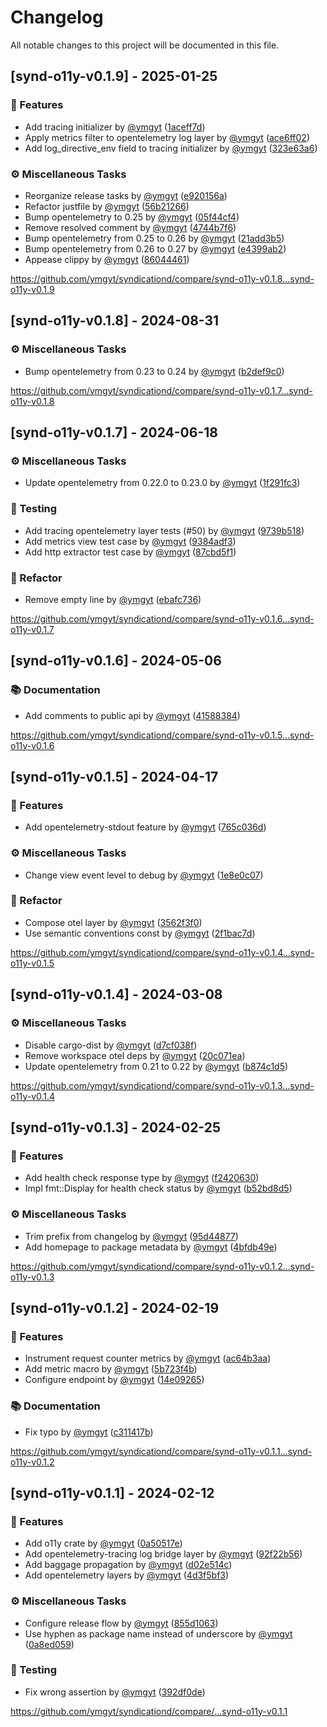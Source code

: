 # Changelog

All notable changes to this project will be documented in this file.

## [synd-o11y-v0.1.9] - 2025-01-25

### 📡 Features

- Add tracing initializer by [@ymgyt](https://github.com/ymgyt) ([1aceff7d](https://github.com/ymgyt/syndicationd/commit/1aceff7dfa607acb1b48f0c3f332e0cf6da0127f))
- Apply metrics filter to opentelemetry log layer by [@ymgyt](https://github.com/ymgyt) ([ace6ff02](https://github.com/ymgyt/syndicationd/commit/ace6ff026402d5edcbe48beef93b2945dd58071e))
- Add log_directive_env field to tracing initializer by [@ymgyt](https://github.com/ymgyt) ([323e63a6](https://github.com/ymgyt/syndicationd/commit/323e63a6001aa1e813f288226b112eda30e17f0a))

### ⚙️ Miscellaneous Tasks

- Reorganize release tasks by [@ymgyt](https://github.com/ymgyt) ([e920156a](https://github.com/ymgyt/syndicationd/commit/e920156aab15b5a839cadf5e56af2883c9c5708f))
- Refactor justfile by [@ymgyt](https://github.com/ymgyt) ([56b21266](https://github.com/ymgyt/syndicationd/commit/56b21266d79131d63e2cb6ce4136f75f8865f262))
- Bump opentelemetry to 0.25 by [@ymgyt](https://github.com/ymgyt) ([05f44cf4](https://github.com/ymgyt/syndicationd/commit/05f44cf48f63be89419ecbf522dde5334a98bf87))
- Remove resolved comment by [@ymgyt](https://github.com/ymgyt) ([4744b7f6](https://github.com/ymgyt/syndicationd/commit/4744b7f6e979f95137066ef3c1ec61924e8c24f8))
- Bump opentelemetry from 0.25 to 0.26 by [@ymgyt](https://github.com/ymgyt) ([21add3b5](https://github.com/ymgyt/syndicationd/commit/21add3b5c405ae0d77fada93ab2fae69cc6e0bd7))
- Bump opentelemetry from 0.26 to 0.27 by [@ymgyt](https://github.com/ymgyt) ([e4399ab2](https://github.com/ymgyt/syndicationd/commit/e4399ab27c6ff17aaf8bca62bb84ea32d9d74c69))
- Appease clippy by [@ymgyt](https://github.com/ymgyt) ([86044461](https://github.com/ymgyt/syndicationd/commit/86044461b768adac15197c1343eb502f9d346655))

https://github.com/ymgyt/syndicationd/compare/synd-o11y-v0.1.8...synd-o11y-v0.1.9


## [synd-o11y-v0.1.8] - 2024-08-31

### ⚙️ Miscellaneous Tasks

- Bump opentelemetry from 0.23 to 0.24 by [@ymgyt](https://github.com/ymgyt) ([b2def9c0](https://github.com/ymgyt/syndicationd/commit/b2def9c07c1dc2f50987831cdbac1bdc4be44791))

https://github.com/ymgyt/syndicationd/compare/synd-o11y-v0.1.7...synd-o11y-v0.1.8


## [synd-o11y-v0.1.7] - 2024-06-18

### ⚙️ Miscellaneous Tasks

- Update opentelemetry from 0.22.0 to 0.23.0 by [@ymgyt](https://github.com/ymgyt) ([1f291fc3](https://github.com/ymgyt/syndicationd/commit/1f291fc31ec07d5f84565518d848b0822cccb879))

### 🔧 Testing

- Add tracing opentelemetry layer tests (#50) by [@ymgyt](https://github.com/ymgyt) ([9739b518](https://github.com/ymgyt/syndicationd/commit/9739b5189bdeaedd458771a92a04e416f1af08fd))
- Add metrics view test case by [@ymgyt](https://github.com/ymgyt) ([9384adf3](https://github.com/ymgyt/syndicationd/commit/9384adf336db680e50a380ab2f42b4113108f691))
- Add http extractor test case by [@ymgyt](https://github.com/ymgyt) ([87cbd5f1](https://github.com/ymgyt/syndicationd/commit/87cbd5f1d817f0e48f570b895d6c533b99172e30))

### 🧹 Refactor

- Remove empty line by [@ymgyt](https://github.com/ymgyt) ([ebafc736](https://github.com/ymgyt/syndicationd/commit/ebafc7364333e212bbd56e5e536c7717a96c749b))

https://github.com/ymgyt/syndicationd/compare/synd-o11y-v0.1.6...synd-o11y-v0.1.7


## [synd-o11y-v0.1.6] - 2024-05-06

### 📚 Documentation

- Add comments to public api by [@ymgyt](https://github.com/ymgyt) ([41588384](https://github.com/ymgyt/syndicationd/commit/41588384a0344a3befc473b9ca45abe6be2054ac))

https://github.com/ymgyt/syndicationd/compare/synd-o11y-v0.1.5...synd-o11y-v0.1.6


## [synd-o11y-v0.1.5] - 2024-04-17

### 📡 Features

- Add opentelemetry-stdout feature by [@ymgyt](https://github.com/ymgyt) ([765c036d](https://github.com/ymgyt/syndicationd/commit/765c036dc143f976e108935943bd9f89f03deea7))

### ⚙️ Miscellaneous Tasks

- Change view event level to debug by [@ymgyt](https://github.com/ymgyt) ([1e8e0c07](https://github.com/ymgyt/syndicationd/commit/1e8e0c07cffd48dc42e202185f42a0afdfd2fd03))

### 🧹 Refactor

- Compose otel layer by [@ymgyt](https://github.com/ymgyt) ([3562f3f0](https://github.com/ymgyt/syndicationd/commit/3562f3f0eb6224f89181ab6af87ec0b1c2e2403c))
- Use semantic conventions const by [@ymgyt](https://github.com/ymgyt) ([2f1bac7d](https://github.com/ymgyt/syndicationd/commit/2f1bac7d407d32078ce48ef8a495fa2deecbb9d2))

https://github.com/ymgyt/syndicationd/compare/synd-o11y-v0.1.4...synd-o11y-v0.1.5


## [synd-o11y-v0.1.4] - 2024-03-08

### ⚙️ Miscellaneous Tasks

- Disable cargo-dist by [@ymgyt](https://github.com/ymgyt) ([d7cf038f](https://github.com/ymgyt/syndicationd/commit/d7cf038f329f43645d49667b923125879afb8e1c))
- Remove workspace otel deps by [@ymgyt](https://github.com/ymgyt) ([20c071ea](https://github.com/ymgyt/syndicationd/commit/20c071ea08d1c4afc1cd0a724037bbdfa10eb1cf))
- Update opentelemetry from 0.21 to 0.22 by [@ymgyt](https://github.com/ymgyt) ([b874c1d5](https://github.com/ymgyt/syndicationd/commit/b874c1d5ba804339a495a29a28cfd6443b2e2339))

https://github.com/ymgyt/syndicationd/compare/synd-o11y-v0.1.3...synd-o11y-v0.1.4


## [synd-o11y-v0.1.3] - 2024-02-25

### 📡 Features

- Add health check response type by [@ymgyt](https://github.com/ymgyt) ([f2420630](https://github.com/ymgyt/syndicationd/commit/f242063027b2ba5cac06a871a4c24d2413366cf4))
- Impl fmt::Display for health check status by [@ymgyt](https://github.com/ymgyt) ([b52bd8d5](https://github.com/ymgyt/syndicationd/commit/b52bd8d56d39bc4263f0c4851fb078803bd65881))

### ⚙️ Miscellaneous Tasks

- Trim prefix from changelog by [@ymgyt](https://github.com/ymgyt) ([95d44877](https://github.com/ymgyt/syndicationd/commit/95d448773ec7ab009fbece0928854364679b6f2c))
- Add homepage to package metadata by [@ymgyt](https://github.com/ymgyt) ([4bfdb49e](https://github.com/ymgyt/syndicationd/commit/4bfdb49e317e18ff6345ce1b8e8071f0497a1a5f))

https://github.com/ymgyt/syndicationd/compare/synd-o11y-v0.1.2...synd-o11y-v0.1.3


## [synd-o11y-v0.1.2] - 2024-02-19

### 📡 Features

- Instrument request counter metrics by [@ymgyt](https://github.com/ymgyt) ([ac64b3aa](https://github.com/ymgyt/syndicationd/commit/ac64b3aa6880482597e672649de800eb30b3ad56))
- Add metric macro by [@ymgyt](https://github.com/ymgyt) ([5b723f4b](https://github.com/ymgyt/syndicationd/commit/5b723f4b0c68b422f4778b502d2136ef4662bebd))
- Configure endpoint by [@ymgyt](https://github.com/ymgyt) ([14e09265](https://github.com/ymgyt/syndicationd/commit/14e0926596c59a5e32c283d0f8ac7f805e9e97d9))

### 📚 Documentation

- Fix typo by [@ymgyt](https://github.com/ymgyt) ([c311417b](https://github.com/ymgyt/syndicationd/commit/c311417bb69d22c7826d4ec931ec8dfe59042ca1))

https://github.com/ymgyt/syndicationd/compare/synd-o11y-v0.1.1...synd-o11y-v0.1.2


## [synd-o11y-v0.1.1] - 2024-02-12

### 📡 Features

- Add o11y crate by [@ymgyt](https://github.com/ymgyt) ([0a50517e](https://github.com/ymgyt/syndicationd/commit/0a50517e0b861973fac95ad5dba6f2c4d5b7270d))
- Add opentelemetry-tracing log bridge layer by [@ymgyt](https://github.com/ymgyt) ([92f22b56](https://github.com/ymgyt/syndicationd/commit/92f22b564357a0d43f8631212cf976338eb05a04))
- Add baggage propagation by [@ymgyt](https://github.com/ymgyt) ([d02e514c](https://github.com/ymgyt/syndicationd/commit/d02e514c8f6e32aa748c10dadb204153cba21ecc))
- Add opentelemetry layers by [@ymgyt](https://github.com/ymgyt) ([4d3f5bf3](https://github.com/ymgyt/syndicationd/commit/4d3f5bf3f45f31cfd014dbdf37a41a31ea0472ca))

### ⚙️ Miscellaneous Tasks

- Configure release flow by [@ymgyt](https://github.com/ymgyt) ([855d1063](https://github.com/ymgyt/syndicationd/commit/855d1063f5b476433fe0a7ab352b72d63a749e2e))
- Use hyphen as package name instead of underscore by [@ymgyt](https://github.com/ymgyt) ([0a8ed059](https://github.com/ymgyt/syndicationd/commit/0a8ed05997790f9f05c932c92fa2b2b2d74065a9))

### 🔧 Testing

- Fix wrong assertion by [@ymgyt](https://github.com/ymgyt) ([392df0de](https://github.com/ymgyt/syndicationd/commit/392df0de6c4b7e8c34ae2d7c2f8ec764c23145f0))

https://github.com/ymgyt/syndicationd/compare/...synd-o11y-v0.1.1


<!-- generated by git-cliff -->
